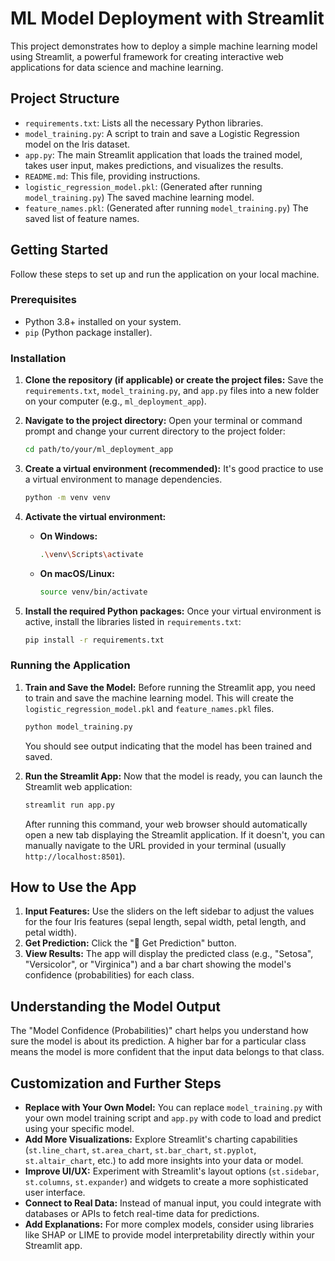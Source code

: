 # ML Model Deployment with Streamlit

This project demonstrates how to deploy a simple machine learning model using Streamlit, a powerful framework for creating interactive web applications for data science and machine learning.

## Project Structure

* `requirements.txt`: Lists all the necessary Python libraries.
* `model_training.py`: A script to train and save a Logistic Regression model on the Iris dataset.
* `app.py`: The main Streamlit application that loads the trained model, takes user input, makes predictions, and visualizes the results.
* `README.md`: This file, providing instructions.
* `logistic_regression_model.pkl`: (Generated after running `model_training.py`) The saved machine learning model.
* `feature_names.pkl`: (Generated after running `model_training.py`) The saved list of feature names.

## Getting Started

Follow these steps to set up and run the application on your local machine.

### Prerequisites

* Python 3.8+ installed on your system.
* `pip` (Python package installer).

### Installation

1.  **Clone the repository (if applicable) or create the project files:**
    Save the `requirements.txt`, `model_training.py`, and `app.py` files into a new folder on your computer (e.g., `ml_deployment_app`).

2.  **Navigate to the project directory:**
    Open your terminal or command prompt and change your current directory to the project folder:

    ```bash
    cd path/to/your/ml_deployment_app
    ```

3.  **Create a virtual environment (recommended):**
    It's good practice to use a virtual environment to manage dependencies.

    ```bash
    python -m venv venv
    ```

4.  **Activate the virtual environment:**

    * **On Windows:**
        ```bash
        .\venv\Scripts\activate
        ```
    * **On macOS/Linux:**
        ```bash
        source venv/bin/activate
        ```

5.  **Install the required Python packages:**
    Once your virtual environment is active, install the libraries listed in `requirements.txt`:

    ```bash
    pip install -r requirements.txt
    ```

### Running the Application

1.  **Train and Save the Model:**
    Before running the Streamlit app, you need to train and save the machine learning model. This will create the `logistic_regression_model.pkl` and `feature_names.pkl` files.

    ```bash
    python model_training.py
    ```
    You should see output indicating that the model has been trained and saved.

2.  **Run the Streamlit App:**
    Now that the model is ready, you can launch the Streamlit web application:

    ```bash
    streamlit run app.py
    ```

    After running this command, your web browser should automatically open a new tab displaying the Streamlit application. If it doesn't, you can manually navigate to the URL provided in your terminal (usually `http://localhost:8501`).

## How to Use the App

1.  **Input Features:** Use the sliders on the left sidebar to adjust the values for the four Iris features (sepal length, sepal width, petal length, and petal width).
2.  **Get Prediction:** Click the "🚀 Get Prediction" button.
3.  **View Results:** The app will display the predicted class (e.g., "Setosa", "Versicolor", or "Virginica") and a bar chart showing the model's confidence (probabilities) for each class.

## Understanding the Model Output

The "Model Confidence (Probabilities)" chart helps you understand how sure the model is about its prediction. A higher bar for a particular class means the model is more confident that the input data belongs to that class.

## Customization and Further Steps

* **Replace with Your Own Model:** You can replace `model_training.py` with your own model training script and `app.py` with code to load and predict using your specific model.
* **Add More Visualizations:** Explore Streamlit's charting capabilities (`st.line_chart`, `st.area_chart`, `st.bar_chart`, `st.pyplot`, `st.altair_chart`, etc.) to add more insights into your data or model.
* **Improve UI/UX:** Experiment with Streamlit's layout options (`st.sidebar`, `st.columns`, `st.expander`) and widgets to create a more sophisticated user interface.
* **Connect to Real Data:** Instead of manual input, you could integrate with databases or APIs to fetch real-time data for predictions.
* **Add Explanations:** For more complex models, consider using libraries like SHAP or LIME to provide model interpretability directly within your Streamlit app.
